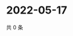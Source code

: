 # 2022-05-17

共 0 条

<!-- BEGIN WEIBO -->
<!-- 最后更新时间 Tue May 17 2022 00:02:00 GMT+0800 (China Standard Time) -->

<!-- END WEIBO -->
